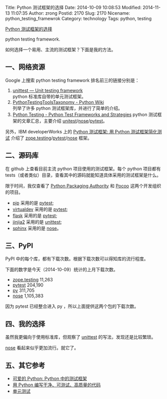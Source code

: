 Title: Python 测试框架的选择
Date: 2014-10-09 10:08:53
Modified: 2014-11-13 11:07:35
Author: zrong
Postid: 2170
Slug: 2170
Nicename: python_testing_framewrok
Category: technology
Tags: python, testing

[Python 测试框架的选择](http://zengrong.net/post/2170.htm)

python testing framework.

如何选择一个易用、主流的测试框架？下面是我的方法。<!--more-->

## 一、网络资源

Google 上搜索 python testing framework 排名前三的链接分别是：

1. [unittest — Unit testing framework][1]  
python 标准库自带的单元测试框架。
2. [PythonTestingToolsTaxonomy - Python Wiki][2]  
列举了许多 python 测试框架库，并进行了简单的介绍。
3. [Python Testing - Python Test Frameworks and Strategies][2]
python 测试框架的文章汇总，主要介绍 [unitest][1]/[nose][21]/[pytest][20]。

另外，IBM developerWorks 上的 [Python 测试框架: 用 Python 测试框架简化测试][4] 介绍了 [zope.testing][22]/[pytest][20]/[nose][21] 框架。

## 二、源码库

在 github 上查看目前主流 python 项目使用的测试框架。每个 python 项目都有 tests（或者类似）目录，查看其中的源码就能知道具体采用的测试框架是什么。

限于时间，我仅查看了 [Python Packaging Authority][5] 和 [Pocoo][6] 这两个开发组织的项目。

* [pip][7] 采用的是 [pytest][20];
* [virtualdev][8] 采用的是 [pytest][20];
* [flask][9] 采用的是 [pytest][20];
* [jinjia2][10] 采用的是 [unittest][1];
* [sphinx][11] 采用的是 [nose][21]。

## 三、PyPI

PyPI 中的每个库，都有下载次数。根据下载次数可以得知库的流行程度。

下面的数字是今天（2014-10-09）统计的上月下载次数。

* [zope.testing][22] 11,263
* [pytest][20] 204,190
* [py][23] 311,705
* [nose][21] 1,105,383

因为 pytest 已经整合进入 py ，所以上面提供这两个包的下载次数。

## 四、我的选择

虽然我更偏向于使用标准库，但观察了 [unittest][1] 的写法，发现还是比较繁琐。

[nose][21] 看起来似乎更加流行。就它了。

## 五、其它参考

* [可爱的 Python: Python 中的测试框架][31]
* [用 Python 编写干净、可测试、高质量的代码][32]
* [单元测试][33]

[1]: https://docs.python.org/2/library/unittest.html
[2]: https://wiki.python.org/moin/PythonTestingToolsTaxonomy
[3]: http://pythontesting.net
[4]: http://www.ibm.com/developerworks/cn/aix/library/au-python_test/index.html
[5]: https://packaging.python.org/en/latest/glossary.html#term-python-packaging-authority-pypa
[6]: http://www.pocoo.org/
[7]: https://github.com/pypa/pip
[8]: https://github.com/pypa/virtualenv
[9]: https://github.com/mitsuhiko/flask
[10]: https://github.com/mitsuhiko/jinja2
[11]: https://bitbucket.org/birkenfeld/sphinx
[20]: http://pytest.org
[21]: https://github.com/nose-devs/nose
[22]: https://pypi.python.org/pypi/zope.testing
[23]: https://pypi.python.org/pypi/py
[31]: http://www.ibm.com/developerworks/cn/linux/l-cptest.html
[32]: https://www.ibm.com/developerworks/cn/aix/library/au-cleancode/
[33]: http://hahack.com/wiki/python3-unittest.html
